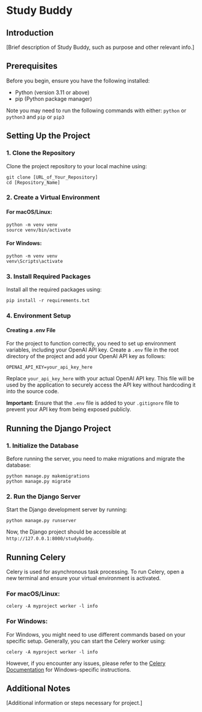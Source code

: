 # Study Buddy

## Introduction

[Brief description of Study Buddy, such as purpose and other relevant info.]

## Prerequisites

Before you begin, ensure you have the following installed:
- Python (version 3.11 or above)
- pip (Python package manager)

Note you may need to run the following commands with either: 
`python` or `python3`
and
`pip` or `pip3`

## Setting Up the Project

### 1. Clone the Repository

Clone the project repository to your local machine using:

```
git clone [URL_of_Your_Repository]
cd [Repository_Name]
```

### 2. Create a Virtual Environment

#### For macOS/Linux:
```
python -m venv venv
source venv/bin/activate
```

#### For Windows:
```
python -m venv venv
venv\Scripts\activate
```

### 3. Install Required Packages

Install all the required packages using:

```pip install -r requirements.txt```

### 4. Environment Setup

#### Creating a .env File

For the project to function correctly, you need to set up environment variables, including your OpenAI API key. Create a `.env` file in the root directory of the project and add your OpenAI API key as follows:

```OPENAI_API_KEY=your_api_key_here```

Replace `your_api_key_here` with your actual OpenAI API key. This file will be used by the application to securely access the API key without hardcoding it into the source code.

**Important:** Ensure that the `.env` file is added to your `.gitignore` file to prevent your API key from being exposed publicly.

## Running the Django Project

### 1. Initialize the Database

Before running the server, you need to make migrations and migrate the database:

```
python manage.py makemigrations
python manage.py migrate
```

### 2. Run the Django Server

Start the Django development server by running:

```python manage.py runserver```

Now, the Django project should be accessible at `http://127.0.0.1:8000/studybuddy`.

## Running Celery

Celery is used for asynchronous task processing. To run Celery, open a new terminal and ensure your virtual environment is activated.

### For macOS/Linux:
```celery -A myproject worker -l info```

### For Windows:

For Windows, you might need to use different commands based on your specific setup. Generally, you can start the Celery worker using:

```celery -A myproject worker -l info```

However, if you encounter any issues, please refer to the [Celery Documentation](https://docs.celeryproject.org/en/stable/getting-started/introduction.html) for Windows-specific instructions.

## Additional Notes

[Additional information or steps necessary for project.]


